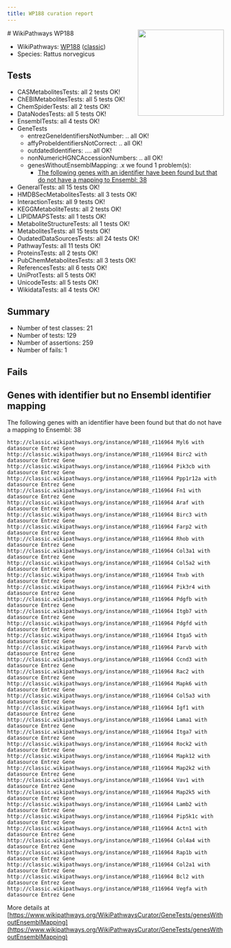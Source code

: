 ```yaml
---
title: WP188 curation report
---
```


<img style="float: right; width: 200px" src="https://upload.wikimedia.org/wikipedia/commons/thumb/8/83/Wplogo_with_text_500.png/640px-Wplogo_with_text_500.png" />
# WikiPathways WP188

* WikiPathways: [WP188](https://wikipathways.org/pathways/WP188) ([classic](https://classic.wikipathways.org/instance/WP188))
* Species: Rattus norvegicus
## Tests
* CASMetabolitesTests: all 2 tests OK!
* ChEBIMetabolitesTests: all 5 tests OK!
* ChemSpiderTests: all 2 tests OK!
* DataNodesTests: all 5 tests OK!
* EnsemblTests: all 4 tests OK!
* GeneTests
    * entrezGeneIdentifiersNotNumber: .. all OK!
    * affyProbeIdentifiersNotCorrect: .. all OK!
    * outdatedIdentifiers: .... all OK!
    * nonNumericHGNCAccessionNumbers: .. all OK!
    * genesWithoutEnsemblMapping: .x we found 1 problem(s):
        * [The following genes with an identifier have been found but that do not have a mapping to Ensembl: 38](#c4e54353)
* GeneralTests: all 15 tests OK!
* HMDBSecMetabolitesTests: all 3 tests OK!
* InteractionTests: all 9 tests OK!
* KEGGMetaboliteTests: all 2 tests OK!
* LIPIDMAPSTests: all 1 tests OK!
* MetaboliteStructureTests: all 1 tests OK!
* MetabolitesTests: all 15 tests OK!
* OudatedDataSourcesTests: all 24 tests OK!
* PathwayTests: all 11 tests OK!
* ProteinsTests: all 2 tests OK!
* PubChemMetabolitesTests: all 3 tests OK!
* ReferencesTests: all 6 tests OK!
* UniProtTests: all 5 tests OK!
* UnicodeTests: all 5 tests OK!
* WikidataTests: all 4 tests OK!


## Summary

* Number of test classes: 21
* Number of tests: 129
* Number of assertions: 259
* Number of fails: 1

## Fails

<a name="c4e54353" />

## Genes with identifier but no Ensembl identifier mapping

The following genes with an identifier have been found but that do not have a mapping to Ensembl: 38
```
http://classic.wikipathways.org/instance/WP188_r116964 Myl6 with datasource Entrez Gene
http://classic.wikipathways.org/instance/WP188_r116964 Birc2 with datasource Entrez Gene
http://classic.wikipathways.org/instance/WP188_r116964 Pik3cb with datasource Entrez Gene
http://classic.wikipathways.org/instance/WP188_r116964 Ppp1r12a with datasource Entrez Gene
http://classic.wikipathways.org/instance/WP188_r116964 Fn1 with datasource Entrez Gene
http://classic.wikipathways.org/instance/WP188_r116964 Araf with datasource Entrez Gene
http://classic.wikipathways.org/instance/WP188_r116964 Birc3 with datasource Entrez Gene
http://classic.wikipathways.org/instance/WP188_r116964 Farp2 with datasource Entrez Gene
http://classic.wikipathways.org/instance/WP188_r116964 Rhob with datasource Entrez Gene
http://classic.wikipathways.org/instance/WP188_r116964 Col3a1 with datasource Entrez Gene
http://classic.wikipathways.org/instance/WP188_r116964 Col5a2 with datasource Entrez Gene
http://classic.wikipathways.org/instance/WP188_r116964 Tnxb with datasource Entrez Gene
http://classic.wikipathways.org/instance/WP188_r116964 Pik3r4 with datasource Entrez Gene
http://classic.wikipathways.org/instance/WP188_r116964 Pdgfb with datasource Entrez Gene
http://classic.wikipathways.org/instance/WP188_r116964 Itgb7 with datasource Entrez Gene
http://classic.wikipathways.org/instance/WP188_r116964 Pdgfd with datasource Entrez Gene
http://classic.wikipathways.org/instance/WP188_r116964 Itga5 with datasource Entrez Gene
http://classic.wikipathways.org/instance/WP188_r116964 Parvb with datasource Entrez Gene
http://classic.wikipathways.org/instance/WP188_r116964 Ccnd3 with datasource Entrez Gene
http://classic.wikipathways.org/instance/WP188_r116964 Rac2 with datasource Entrez Gene
http://classic.wikipathways.org/instance/WP188_r116964 Mapk6 with datasource Entrez Gene
http://classic.wikipathways.org/instance/WP188_r116964 Col5a3 with datasource Entrez Gene
http://classic.wikipathways.org/instance/WP188_r116964 Igf1 with datasource Entrez Gene
http://classic.wikipathways.org/instance/WP188_r116964 Lama1 with datasource Entrez Gene
http://classic.wikipathways.org/instance/WP188_r116964 Itga7 with datasource Entrez Gene
http://classic.wikipathways.org/instance/WP188_r116964 Rock2 with datasource Entrez Gene
http://classic.wikipathways.org/instance/WP188_r116964 Mapk12 with datasource Entrez Gene
http://classic.wikipathways.org/instance/WP188_r116964 Map2k2 with datasource Entrez Gene
http://classic.wikipathways.org/instance/WP188_r116964 Vav1 with datasource Entrez Gene
http://classic.wikipathways.org/instance/WP188_r116964 Map2k5 with datasource Entrez Gene
http://classic.wikipathways.org/instance/WP188_r116964 Lamb2 with datasource Entrez Gene
http://classic.wikipathways.org/instance/WP188_r116964 Pip5k1c with datasource Entrez Gene
http://classic.wikipathways.org/instance/WP188_r116964 Actn1 with datasource Entrez Gene
http://classic.wikipathways.org/instance/WP188_r116964 Col4a4 with datasource Entrez Gene
http://classic.wikipathways.org/instance/WP188_r116964 Rap1b with datasource Entrez Gene
http://classic.wikipathways.org/instance/WP188_r116964 Col2a1 with datasource Entrez Gene
http://classic.wikipathways.org/instance/WP188_r116964 Bcl2 with datasource Entrez Gene
http://classic.wikipathways.org/instance/WP188_r116964 Vegfa with datasource Entrez Gene
```

More details at [https://www.wikipathways.org/WikiPathwaysCurator/GeneTests/genesWithoutEnsemblMapping](https://www.wikipathways.org/WikiPathwaysCurator/GeneTests/genesWithoutEnsemblMapping)

